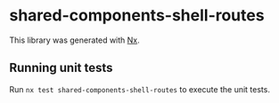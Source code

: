 # shared-components-shell-routes

This library was generated with [Nx](https://nx.dev).

## Running unit tests

Run `nx test shared-components-shell-routes` to execute the unit tests.
